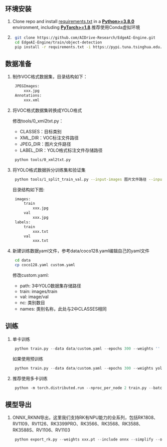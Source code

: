 ## 环境安装
1. Clone repo and install [requirements.txt](https://github.com/AIDrive-Research/EdgeAI-Engine/blob/main/train/object-detection/requirements.txt) in a [**Python>=3.8.0**](https://www.python.org/) environment, including [**PyTorch>=1.8**](https://pytorch.org/get-started/locally/).推荐使用Conda虚拟环境

2. ```bash
    git clone https://github.com/AIDrive-Research/EdgeAI-Engine.git
    cd EdgeAI-Engine/train/object-detection
    pip install -r requirements.txt -i https://pypi.tuna.tsinghua.edu.cn/simple/
   ```

## 数据准备
1. 制作VOC格式数据集，目录结构如下：

   ```bash
    JPEGImages:
    	xxx.jpg
    Annotations:
    	xxx.xml
   ```

2. 将VOC格式数据集转换成YOLO格式

   修改tools/0_xml2txt.py：
   - CLASSES：目标类别
   - XML_DIR：VOC标注文件路径
   - JPEG_DIR：图片文件路径
   - LABEL_DIR：YOLO格式标注文件存储路径

   ```bash
    python tools/0_xml2txt.py
   ```

3. 将YOLO格式数据拆分训练集和验证集

   ```bash
    python tools/1_split_train_val.py --input-images 图片文件路径 --input-labels YOLO格式标注文件存储路径 --output YOLO数据集存储路径
   ```

   目录结构如下图:

   ```bash
    images:
    	train
    		xxx.jpg
    	val
    		xxx.jpg
    labels:
    	train
    		xxx.txt
    	val
    		xxx.txt	
   ```

4. 新建训练数据yaml文件，参考data/coco128.yaml编辑自己的yaml文件

   ```bash
    cd data
    cp coco128.yaml custom.yaml
   ```

   修改custom.yaml:
   - path: 3中YOLO数据集存储路径
   - train: images/train
   - val: image/val
   - nc: 类别数目
   - names: 类别名称，此处与2中CLASSES相同

## 训练

1. 单卡训练

   ```python
    python train.py --data data/custom.yaml --epochs 300 --weights '' --cfg models/yolov5s.yaml --batch-size 128 --device 0,1
   ```

   如果使用预训练

   ```python
    python train.py --data data/custom.yaml --epochs 300 --weights yolov5s.pt --batch-size 128 --device 0,1
   ```

2. 推荐使用多卡训练

   ```python
    python -m torch.distributed.run --nproc_per_node 2 train.py --batch 64 --data data/custom.yaml --weights yolov5s.pt --device 0,1
   ```

## 模型导出
1. ONNX_RKNN导出，这里我们支持RK有NPU能力的全系列，包括RK1808、RV1109、RV1126、RK3399PRO、RK3566、RK3568、RK3588、RK3588S、RV1106、RV1103

   ```python
    python export_rk.py --weights xxx.pt --include onnx --simplify --opset 12 --rknpu rk3588
   ```
